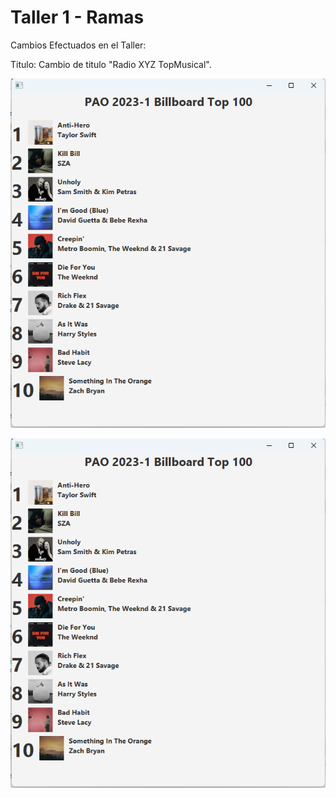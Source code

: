 # Taller 1 - Ramas

Cambios Efectuados en el Taller:

Titulo: Cambio de titulo "Radio XYZ TopMusical".

![Cambios Efectuados en rama Titulo](./img.png "Rama Titulo")

![Cambios Efectuados en rama Orden](./img.png "Rama Orden")
